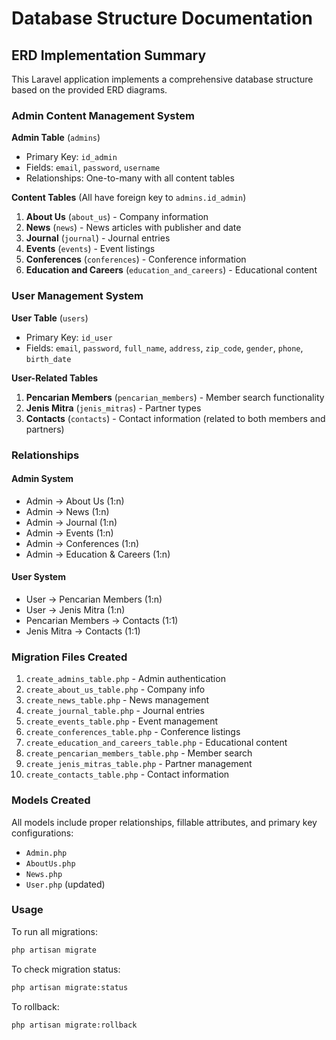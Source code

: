 # Database Structure Documentation

## ERD Implementation Summary

This Laravel application implements a comprehensive database structure based on the provided ERD diagrams.

### Admin Content Management System

**Admin Table** (`admins`)

- Primary Key: `id_admin`
- Fields: `email`, `password`, `username`
- Relationships: One-to-many with all content tables

**Content Tables** (All have foreign key to `admins.id_admin`)

1. **About Us** (`about_us`) - Company information
2. **News** (`news`) - News articles with publisher and date
3. **Journal** (`journal`) - Journal entries
4. **Events** (`events`) - Event listings
5. **Conferences** (`conferences`) - Conference information
6. **Education and Careers** (`education_and_careers`) - Educational content

### User Management System

**User Table** (`users`)

- Primary Key: `id_user`
- Fields: `email`, `password`, `full_name`, `address`, `zip_code`, `gender`, `phone`, `birth_date`

**User-Related Tables**

1. **Pencarian Members** (`pencarian_members`) - Member search functionality
2. **Jenis Mitra** (`jenis_mitras`) - Partner types
3. **Contacts** (`contacts`) - Contact information (related to both members and partners)

### Relationships

#### Admin System

- Admin → About Us (1:n)
- Admin → News (1:n)
- Admin → Journal (1:n)
- Admin → Events (1:n)
- Admin → Conferences (1:n)
- Admin → Education & Careers (1:n)

#### User System

- User → Pencarian Members (1:n)
- User → Jenis Mitra (1:n)
- Pencarian Members → Contacts (1:1)
- Jenis Mitra → Contacts (1:1)

### Migration Files Created

1. `create_admins_table.php` - Admin authentication
2. `create_about_us_table.php` - Company info
3. `create_news_table.php` - News management
4. `create_journal_table.php` - Journal entries
5. `create_events_table.php` - Event management
6. `create_conferences_table.php` - Conference listings
7. `create_education_and_careers_table.php` - Educational content
8. `create_pencarian_members_table.php` - Member search
9. `create_jenis_mitras_table.php` - Partner management
10. `create_contacts_table.php` - Contact information

### Models Created

All models include proper relationships, fillable attributes, and primary key configurations:

- `Admin.php`
- `AboutUs.php`
- `News.php`
- `User.php` (updated)

### Usage

To run all migrations:

```bash
php artisan migrate
```

To check migration status:

```bash
php artisan migrate:status
```

To rollback:

```bash
php artisan migrate:rollback
```
